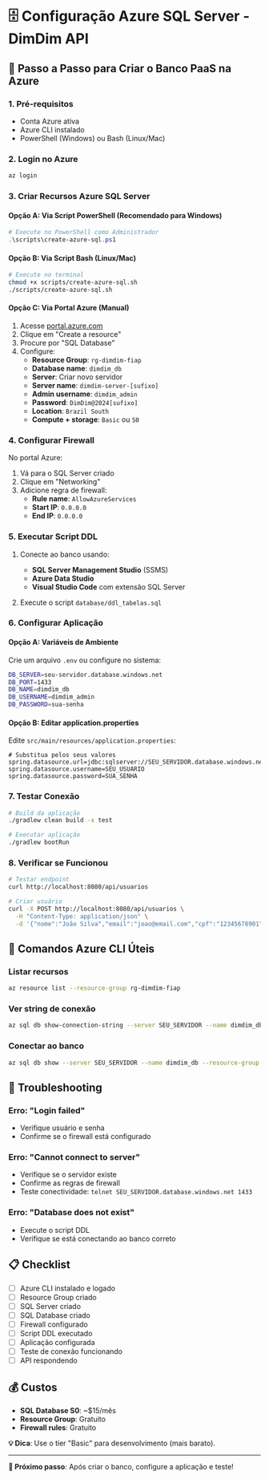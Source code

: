 # 🗄️ Configuração Azure SQL Server - DimDim API

## 🚀 Passo a Passo para Criar o Banco PaaS na Azure

### 1. **Pré-requisitos**

- Conta Azure ativa
- Azure CLI instalado
- PowerShell (Windows) ou Bash (Linux/Mac)

### 2. **Login no Azure**

```bash
az login
```

### 3. **Criar Recursos Azure SQL Server**

#### Opção A: Via Script PowerShell (Recomendado para Windows)

```powershell
# Execute no PowerShell como Administrador
.\scripts\create-azure-sql.ps1
```

#### Opção B: Via Script Bash (Linux/Mac)

```bash
# Execute no terminal
chmod +x scripts/create-azure-sql.sh
./scripts/create-azure-sql.sh
```

#### Opção C: Via Portal Azure (Manual)

1. Acesse [portal.azure.com](https://portal.azure.com)
2. Clique em "Create a resource"
3. Procure por "SQL Database"
4. Configure:
   - **Resource Group**: `rg-dimdim-fiap`
   - **Database name**: `dimdim_db`
   - **Server**: Criar novo servidor
   - **Server name**: `dimdim-server-[sufixo]`
   - **Admin username**: `dimdim_admin`
   - **Password**: `DimDim@2024[sufixo]`
   - **Location**: `Brazil South`
   - **Compute + storage**: `Basic` ou `S0`

### 4. **Configurar Firewall**

No portal Azure:

1. Vá para o SQL Server criado
2. Clique em "Networking"
3. Adicione regra de firewall:
   - **Rule name**: `AllowAzureServices`
   - **Start IP**: `0.0.0.0`
   - **End IP**: `0.0.0.0`

### 5. **Executar Script DDL**

1. Conecte ao banco usando:

   - **SQL Server Management Studio** (SSMS)
   - **Azure Data Studio**
   - **Visual Studio Code** com extensão SQL Server

2. Execute o script `database/ddl_tabelas.sql`

### 6. **Configurar Aplicação**

#### Opção A: Variáveis de Ambiente

Crie um arquivo `.env` ou configure no sistema:

```bash
DB_SERVER=seu-servidor.database.windows.net
DB_PORT=1433
DB_NAME=dimdim_db
DB_USERNAME=dimdim_admin
DB_PASSWORD=sua-senha
```

#### Opção B: Editar application.properties

Edite `src/main/resources/application.properties`:

```properties
# Substitua pelos seus valores
spring.datasource.url=jdbc:sqlserver://SEU_SERVIDOR.database.windows.net:1433;database=dimdim_db;encrypt=true;trustServerCertificate=false;hostNameInCertificate=*.database.windows.net;loginTimeout=30;
spring.datasource.username=SEU_USUARIO
spring.datasource.password=SUA_SENHA
```

### 7. **Testar Conexão**

```bash
# Build da aplicação
./gradlew clean build -x test

# Executar aplicação
./gradlew bootRun
```

### 8. **Verificar se Funcionou**

```bash
# Testar endpoint
curl http://localhost:8080/api/usuarios

# Criar usuário
curl -X POST http://localhost:8080/api/usuarios \
  -H "Content-Type: application/json" \
  -d '{"nome":"João Silva","email":"joao@email.com","cpf":"12345678901"}'
```

## 🔧 Comandos Azure CLI Úteis

### Listar recursos

```bash
az resource list --resource-group rg-dimdim-fiap
```

### Ver string de conexão

```bash
az sql db show-connection-string --server SEU_SERVIDOR --name dimdim_db --client jdbc
```

### Conectar ao banco

```bash
az sql db show --server SEU_SERVIDOR --name dimdim_db --resource-group rg-dimdim-fiap
```

## 🐛 Troubleshooting

### Erro: "Login failed"

- Verifique usuário e senha
- Confirme se o firewall está configurado

### Erro: "Cannot connect to server"

- Verifique se o servidor existe
- Confirme as regras de firewall
- Teste conectividade: `telnet SEU_SERVIDOR.database.windows.net 1433`

### Erro: "Database does not exist"

- Execute o script DDL
- Verifique se está conectando ao banco correto

## 📋 Checklist

- [ ] Azure CLI instalado e logado
- [ ] Resource Group criado
- [ ] SQL Server criado
- [ ] SQL Database criado
- [ ] Firewall configurado
- [ ] Script DDL executado
- [ ] Aplicação configurada
- [ ] Teste de conexão funcionando
- [ ] API respondendo

## 💰 Custos

- **SQL Database S0**: ~$15/mês
- **Resource Group**: Gratuito
- **Firewall rules**: Gratuito

**💡 Dica**: Use o tier "Basic" para desenvolvimento (mais barato).

---

**🎯 Próximo passo**: Após criar o banco, configure a aplicação e teste!
